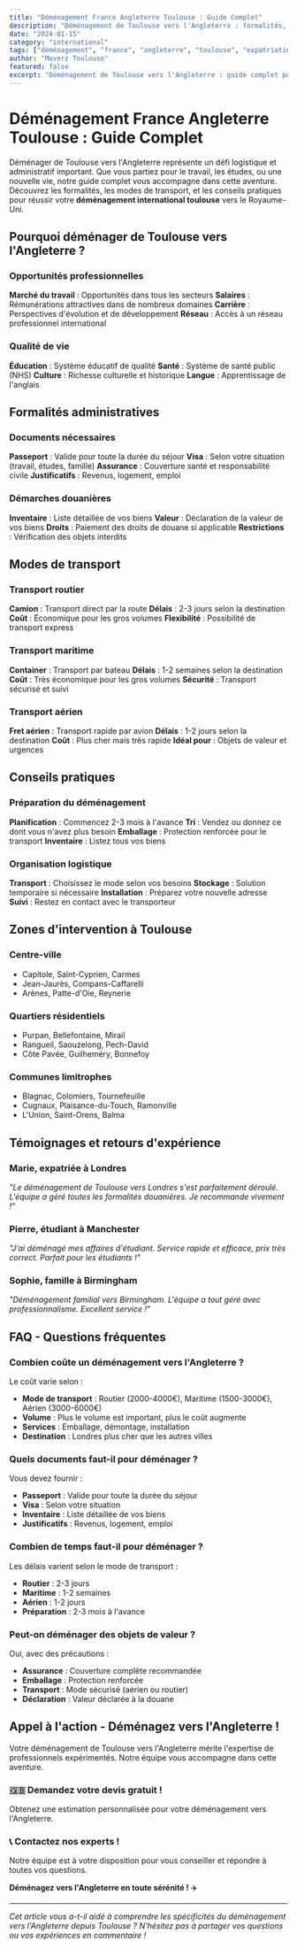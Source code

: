 ```yaml
---
title: "Déménagement France Angleterre Toulouse : Guide Complet"
description: "Déménagement de Toulouse vers l'Angleterre : formalités, transport, conseils pratiques. Guide complet pour votre expatriation au Royaume-Uni."
date: "2024-01-15"
category: "international"
tags: ["déménagement", "france", "angleterre", "toulouse", "expatriation"]
author: "Moverz Toulouse"
featured: false
excerpt: "Déménagement de Toulouse vers l'Angleterre : guide complet pour votre expatriation. Formalités, transport, conseils pratiques."
---
```


# Déménagement France Angleterre Toulouse : Guide Complet

Déménager de Toulouse vers l'Angleterre représente un défi logistique et administratif important. Que vous partiez pour le travail, les études, ou une nouvelle vie, notre guide complet vous accompagne dans cette aventure. Découvrez les formalités, les modes de transport, et les conseils pratiques pour réussir votre **déménagement international toulouse** vers le Royaume-Uni.

## Pourquoi déménager de Toulouse vers l'Angleterre ?

### Opportunités professionnelles

**Marché du travail** : Opportunités dans tous les secteurs
**Salaires** : Rémunérations attractives dans de nombreux domaines
**Carrière** : Perspectives d'évolution et de développement
**Réseau** : Accès à un réseau professionnel international

### Qualité de vie

**Éducation** : Système éducatif de qualité
**Santé** : Système de santé public (NHS)
**Culture** : Richesse culturelle et historique
**Langue** : Apprentissage de l'anglais

## Formalités administratives

### Documents nécessaires

**Passeport** : Valide pour toute la durée du séjour
**Visa** : Selon votre situation (travail, études, famille)
**Assurance** : Couverture santé et responsabilité civile
**Justificatifs** : Revenus, logement, emploi

### Démarches douanières

**Inventaire** : Liste détaillée de vos biens
**Valeur** : Déclaration de la valeur de vos biens
**Droits** : Paiement des droits de douane si applicable
**Restrictions** : Vérification des objets interdits

## Modes de transport

### Transport routier

**Camion** : Transport direct par la route
**Délais** : 2-3 jours selon la destination
**Coût** : Économique pour les gros volumes
**Flexibilité** : Possibilité de transport express

### Transport maritime

**Container** : Transport par bateau
**Délais** : 1-2 semaines selon la destination
**Coût** : Très économique pour les gros volumes
**Sécurité** : Transport sécurisé et suivi

### Transport aérien

**Fret aérien** : Transport rapide par avion
**Délais** : 1-2 jours selon la destination
**Coût** : Plus cher mais très rapide
**Idéal pour** : Objets de valeur et urgences

## Conseils pratiques

### Préparation du déménagement

**Planification** : Commencez 2-3 mois à l'avance
**Tri** : Vendez ou donnez ce dont vous n'avez plus besoin
**Emballage** : Protection renforcée pour le transport
**Inventaire** : Listez tous vos biens

### Organisation logistique

**Transport** : Choisissez le mode selon vos besoins
**Stockage** : Solution temporaire si nécessaire
**Installation** : Préparez votre nouvelle adresse
**Suivi** : Restez en contact avec le transporteur

## Zones d'intervention à Toulouse

### Centre-ville
- Capitole, Saint-Cyprien, Carmes
- Jean-Jaurès, Compans-Caffarelli
- Arènes, Patte-d'Oie, Reynerie

### Quartiers résidentiels
- Purpan, Bellefontaine, Mirail
- Rangueil, Saouzelong, Pech-David
- Côte Pavée, Guilheméry, Bonnefoy

### Communes limitrophes
- Blagnac, Colomiers, Tournefeuille
- Cugnaux, Plaisance-du-Touch, Ramonville
- L'Union, Saint-Orens, Balma

## Témoignages et retours d'expérience

### Marie, expatriée à Londres
*"Le déménagement de Toulouse vers Londres s'est parfaitement déroulé. L'équipe a géré toutes les formalités douanières. Je recommande vivement !"*

### Pierre, étudiant à Manchester
*"J'ai déménagé mes affaires d'étudiant. Service rapide et efficace, prix très correct. Parfait pour les étudiants !"*

### Sophie, famille à Birmingham
*"Déménagement familial vers Birmingham. L'équipe a tout géré avec professionnalisme. Excellent service !"*

## FAQ - Questions fréquentes

### Combien coûte un déménagement vers l'Angleterre ?

Le coût varie selon :
- **Mode de transport** : Routier (2000-4000€), Maritime (1500-3000€), Aérien (3000-6000€)
- **Volume** : Plus le volume est important, plus le coût augmente
- **Services** : Emballage, démontage, installation
- **Destination** : Londres plus cher que les autres villes

### Quels documents faut-il pour déménager ?

Vous devez fournir :
- **Passeport** : Valide pour toute la durée du séjour
- **Visa** : Selon votre situation
- **Inventaire** : Liste détaillée de vos biens
- **Justificatifs** : Revenus, logement, emploi

### Combien de temps faut-il pour déménager ?

Les délais varient selon le mode de transport :
- **Routier** : 2-3 jours
- **Maritime** : 1-2 semaines
- **Aérien** : 1-2 jours
- **Préparation** : 2-3 mois à l'avance

### Peut-on déménager des objets de valeur ?

Oui, avec des précautions :
- **Assurance** : Couverture complète recommandée
- **Emballage** : Protection renforcée
- **Transport** : Mode sécurisé (aérien ou routier)
- **Déclaration** : Valeur déclarée à la douane

## Appel à l'action - Déménagez vers l'Angleterre !

Votre déménagement de Toulouse vers l'Angleterre mérite l'expertise de professionnels expérimentés. Notre équipe vous accompagne dans cette aventure.

### 🇬🇧 **Demandez votre devis gratuit !**

Obtenez une estimation personnalisée pour votre déménagement vers l'Angleterre.

### 📞 **Contactez nos experts !**

Notre équipe est à votre disposition pour vous conseiller et répondre à toutes vos questions.

**Déménagez vers l'Angleterre en toute sérénité !** ✈️

---

*Cet article vous a-t-il aidé à comprendre les spécificités du déménagement vers l'Angleterre depuis Toulouse ? N'hésitez pas à partager vos questions ou vos expériences en commentaire !*
